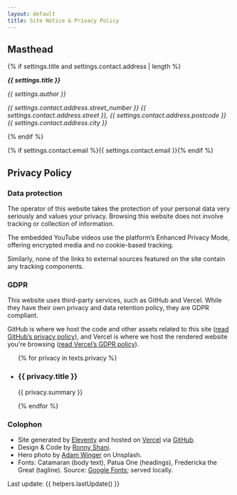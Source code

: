 ```yaml
---
layout: default
title: Site Notice & Privacy Policy
---
```

<article class="{{ page.fileSlug }}">

## Masthead
{% if settings.title and settings.contact.address | length %}
<address>

**{{ settings.title }}**

{{ settings.author }}

{{ settings.contact.address.street_number }} {{ settings.contact.address.street }},
{{ settings.contact.address.postcode }} {{ settings.contact.address.city }}
</address>
{% endif %}

{% if settings.contact.email %}{{ settings.contact.email }}{% endif %}

## Privacy Policy

### Data protection
The operator of this website takes the protection of your personal data very seriously and values your privacy. Browsing this website does not involve tracking or collection of information.

The embedded YouTube videos use the platform’s Enhanced Privacy Mode, offering encrypted media and no cookie-based tracking.

Similarly, none of the links to external sources featured on the site contain any tracking components.

### GDPR
This website uses third-party services, such as GitHub and Vercel. While they have their own privacy and data retention policy, they are GDPR compliant.

GitHub is where we host the code and other assets related to this site ([read GitHub’s privacy policy](https://help.github.com/articles/github-privacy-statement/)), and Vercel is where we host the rendered website you're browsing ([read Vercel’s GDPR policy](https://vercel.com/legal/privacy-policy)).

<ul class="columns">
{% for privacy in texts.privacy %}
<li>

### {{ privacy.title }}
{{ privacy.summary }}
</li>
{% endfor %}
</ul>

### Colophon
- Site generated by [Eleventy](https://www.11ty.dev) and hosted on [Vercel](https://vercel.com) via [GitHub](https://github.com).
- Design & Code by [Ronny Shani](https://ironnysh.com).
- Hero photo by [Adam Winger](https://unsplash.com/@awcreativeut) on Unsplash.
- Fonts: Catamaran (body text), Patua One (headings), Fredericka the Great (tagline). Source: [Google Fonts](https://fonts.google.com); served locally.

<time datetime="{{ helpers.lastUpdate() }}">Last update: {{ helpers.lastUpdate() }}</time>
</article>